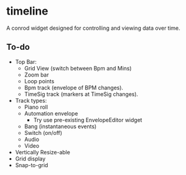 
# timeline

A conrod widget designed for controlling and viewing data over time.


To-do
-----

- Top Bar:
    - Grid View (switch between Bpm and Mins)
    - Zoom bar
    - Loop points
    - Bpm track (envelope of BPM changes).
    - TimeSig track (markers at TimeSig changes).
- Track types:
    - Piano roll
    - Automation envelope
        - Try use pre-existing EnvelopeEditor widget
    - Bang (instantaneous events)
    - Switch (on/off)
    - Audio
    - Video
- Vertically Resize-able
- Grid display
- Snap-to-grid

